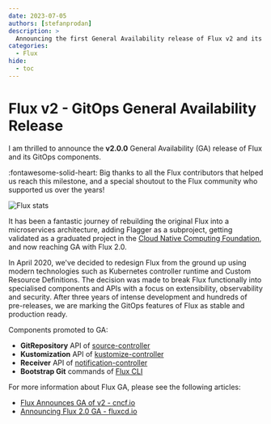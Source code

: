 ```yaml
---
date: 2023-07-05
authors: [stefanprodan]
description: >
  Announcing the first General Availability release of Flux v2 and its GitOps APIs.
categories:
  - Flux
hide:
  - toc
---
```


# Flux v2 - GitOps General Availability Release

I am thrilled to announce the **v2.0.0** General Availability (GA) release of Flux and its GitOps components.

:fontawesome-solid-heart: Big thanks to all the Flux contributors that helped us reach this milestone,
and a special shoutout to the Flux community who supported us over the years!

<!-- more -->

![Flux stats](assets/flux-ga-stats.png)

It has been a fantastic journey of rebuilding the original Flux into a microservices architecture,
adding Flagger as a subproject, getting validated as a graduated project in the
[Cloud Native Computing Foundation](https://cncf.io), and now reaching GA with Flux 2.0.

In April 2020, we've decided to redesign Flux from the ground up using modern technologies 
such as Kubernetes controller runtime and Custom Resource Definitions.
The decision was made to break Flux functionally into specialised components
and APIs with a focus on extensibility, observability and security.
After three years of intense development and hundreds of pre-releases,
we are marking the GitOps features of Flux as stable and production ready.

Components promoted to GA:

- **GitRepository** API of [source-controller](https://github.com/fluxcd/source-controller)
- **Kustomization** API of [kustomize-controller](https://github.com/fluxcd/kustomize-controller)
- **Receiver** API of [notification-controller](https://github.com/fluxcd/notification-controller)
- **Bootstrap Git** commands of [Flux CLI](https://github.com/fluxcd/flux2)

For more information about Flux GA, please see the following articles:

- [Flux Announces GA of v2 - cncf.io](https://www.cncf.io/blog/2023/07/20/flux-announces-ga-of-v2/)
- [Announcing Flux 2.0 GA - fluxcd.io](https://fluxcd.io/blog/2023/07/flux-ga/)


